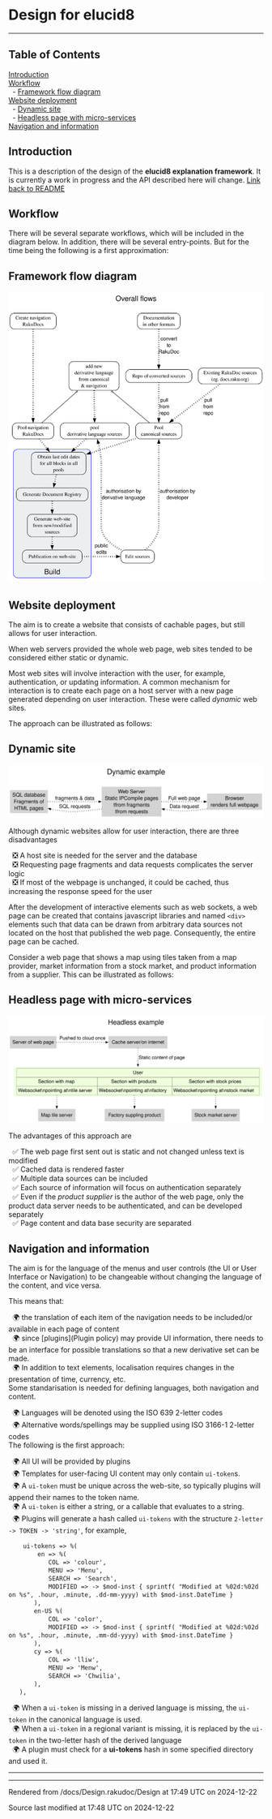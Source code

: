 
# Design for elucid8

----

## Table of Contents

<a href="#Introduction">Introduction</a>   
<a href="#Workflow">Workflow</a>   
&nbsp;&nbsp;- <a href="#Framework_flow_diagram">Framework flow diagram</a>   
<a href="#Website_deployment">Website deployment</a>   
&nbsp;&nbsp;- <a href="#Dynamic_site">Dynamic site</a>   
&nbsp;&nbsp;- <a href="#Headless_page_with_micro-services">Headless page with micro-services</a>   
<a href="#Navigation_and_information">Navigation and information</a>   


<div id="Introduction"></div>

## Introduction
<span class="para" id="6c96b2c"></span>This is a description of the design of the **elucid8 explanation framework**. It is currently a work in progress and the API described here will change. [Link back to README](README.md) 

<div id="Workflow"></div>

## Workflow
<span class="para" id="7c74ec9"></span>There will be several separate workflows, which will be included in the diagram below. In addition, there will be several entry-points. But for the time being the following is a first approximation: 


<div id="Framework flow diagram"></div><div id="Framework_flow_diagram"></div>

## Framework flow diagram
![](Design_Framework_flow_diagram.svg)
<div id="Website deployment"></div><div id="Website_deployment"></div>

## Website deployment
<span class="para" id="ebeb85d"></span>The aim is to create a website that consists of cachable pages, but still allows for user interaction. 

<span class="para" id="8f5d2bf"></span>When web servers provided the whole web page, web sites tended to be considered either static or dynamic. 

<span class="para" id="5ff3fb6"></span>Most web sites will involve interaction with the user, for example, authentication, or updating information. A common mechanism for interaction is to create each page on a host server with a new page generated depending on user interaction. These were called *dynamic* web sites. 

<span class="para" id="23aef73"></span>The approach can be illustrated as follows: 


<div id="Dynamic site"></div><div id="Dynamic_site"></div>

## Dynamic site
![](Design_Dynamic_site.svg)

<span class="para" id="93e852d"></span>Although dynamic websites allow for user interaction, there are three disadvantages 



&nbsp;&nbsp;❎ A host site is needed for the server and the database  
&nbsp;&nbsp;❎ Requesting page fragments and data requests complicates the server logic  
&nbsp;&nbsp;❎ If most of the webpage is unchanged, it could be cached, thus increasing the response speed for the user  

<span class="para" id="964a3cd"></span>After the development of interactive elements such as web sockets, a web page can be created that contains javascript libraries and named ` <div> ` elements such that data can be drawn from arbitrary data sources not located on the host that published the web page. Consequently, the entire page can be cached. 

<span class="para" id="846101b"></span>Consider a web page that shows a map using tiles taken from a map provider, market information from a stock market, and product information from a supplier. This can be illustrated as follows: 


<div id="Headless page with micro-services"></div><div id="Headless_page_with_micro-services"></div>

## Headless page with micro-services
![](Design_Headless_page_with_micro-services.svg)

<span class="para" id="a8c3f49"></span>The advantages of this approach are 



&nbsp;&nbsp;✅ The web page first sent out is static and not changed unless text is modified  
&nbsp;&nbsp;✅ Cached data is rendered faster  
&nbsp;&nbsp;✅ Multiple data sources can be included  
&nbsp;&nbsp;✅ Each source of information will focus on authentication separately  
&nbsp;&nbsp;✅ <span class="para" id="b8894c5"></span>Even if the *product supplier* is the author of the web page, only the product data server needs to be authenticated, and can be developed separately  
&nbsp;&nbsp;✅ Page content and data base security are separated  


<div id="Navigation and information"></div><div id="Navigation_and_information"></div>

## Navigation and information
<span class="para" id="279a05d"></span>The aim is for the language of the menus and user controls (the UI or User Interface or Navigation) to be changeable without changing the language of the content, and vice versa. 

<span class="para" id="480fa30"></span>This means that: 



&nbsp;&nbsp;🌍 the translation of each item of the navigation needs to be included/or available in each page of content  
&nbsp;&nbsp;🌍 <span class="para" id="fa02b98"></span>since [plugins](Plugin policy) may provide UI information, there needs to be an interface for possible translations so that a new derivative set can be made.  
&nbsp;&nbsp;🌍 In addition to text elements, localisation requires changes in the presentation of time, currency, etc.  
<span class="para" id="59d7e0c"></span>Some standarisation is needed for defining languages, both navigation and content. 



&nbsp;&nbsp;🌍 Languages will be denoted using the ISO 639 2-letter codes  
&nbsp;&nbsp;🌍 Alternative words/spellings may be supplied using ISO 3166-1 2-letter codes  
<span class="para" id="f45ea30"></span>The following is the first approach:

&nbsp;&nbsp;🌍 All UI will be provided by plugins  
&nbsp;&nbsp;🌍 <span class="para" id="657489e"></span>Templates for user-facing UI content may only contain `ui-token`s.  
&nbsp;&nbsp;🌍 <span class="para" id="6e785b5"></span>A `ui-token` must be unique across the web-site, so typically plugins will append their names to the token name.  
&nbsp;&nbsp;🌍 <span class="para" id="5e6146a"></span>A `ui-token` is either a string, or a callable that evaluates to a string.  
&nbsp;&nbsp;🌍 <span class="para" id="4354301"></span>Plugins will generate a hash called `ui-tokens` with the structure `2-letter -> TOKEN -> 'string'`, for example, 


```
    ui-tokens => %(
        en => %(
           COL => 'colour',
           MENU => 'Menu',
           SEARCH => 'Search',
           MODIFIED => -> $mod-inst { sprintf( "Modified at %02d:%02d on %s", .hour, .minute, .dd-mm-yyyy) with $mod-inst.DateTime }
       ),
       en-US %(
           COL => 'color',
           MODIFIED => -> $mod-inst { sprintf( "Modified at %02d:%02d on %s", .hour, .minute, .mm-dd-yyyy) with $mod-inst.DateTime }
       ),
       cy => %(
           COL => 'lliw',
           MENU => 'Menw',
           SEARCH => 'Chwilia',
       ),
   ),
```  
&nbsp;&nbsp;🌍 <span class="para" id="a9f1f3b"></span>When a `ui-token` is missing in a derived language is missing, the `ui-token` in the canonical language is used.  
&nbsp;&nbsp;🌍 <span class="para" id="2828cce"></span>When a `ui-token` in a regional variant is missing, it is replaced by the `ui-token` in the two-letter hash of the derived language  
&nbsp;&nbsp;🌍 <span class="para" id="083d5c0"></span>A plugin must check for a **__ui-tokens__** hash in some specified directory and used it.



----

----

Rendered from /docs/Design.rakudoc/Design at 17:49 UTC on 2024-12-22

Source last modified at 17:48 UTC on 2024-12-22

